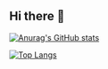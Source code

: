## Hi there 👋

[![Anurag's GitHub stats](https://github-readme-stats.vercel.app/api?username=k168ww)](https://github.com/anuraghazra/github-readme-stats)

[![Top Langs](https://github-readme-stats.vercel.app/api/top-langs/?username=k168ww)](https://github.com/anuraghazra/github-readme-stats)
<!--
**k168ww/k168ww** is a ✨ _special_ ✨ repository because its `README.md` (this file) appears on your GitHub profile.

Here are some ideas to get you started:

- 🔭 I’m currently working on ...
- 🌱 I’m currently learning ...
- 👯 I’m looking to collaborate on ...
- 🤔 I’m looking for help with ...
- 💬 Ask me about ...
- 📫 How to reach me: ...
- 😄 Pronouns: ...
- ⚡ Fun fact: ...
-->
